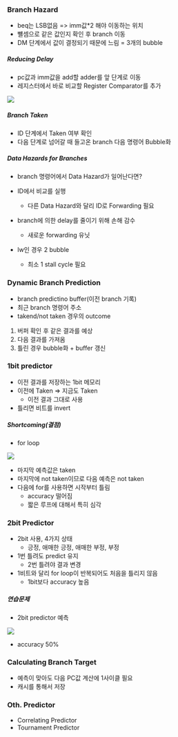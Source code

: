 ### Branch Hazard

- beq는 LSB없음 => imm값\*2 해야 이동하는 위치
- 뺼셈으로 같은 값인지 확인 후 branch 이동
- DM 단계에서 값이 결정되기 때문에 느림 = 3개의 bubble

##### Reducing Delay

- pc값과 imm값을 add할 adder를 앞 단계로 이동
- 레지스터에서 바로 비교할 Register Comparator를 추가

<img src="https://github.com/L-Hyun/L-Hyun.github.io/blob/main/assets/CS/17-1.png?raw=true" />

##### Branch Taken

- ID 단계에서 Taken 여부 확인
- 다음 단계로 넘어갈 때 들고온 branch 다음 명령어 Bubble화

##### Data Hazards for Branches

- branch 명령어에서 Data Hazard가 일어난다면?
- ID에서 비교를 실행
  - 다른 Data Hazard와 달리 ID로 Forwarding 필요
- branch에 의한 delay를 줄이기 위해 손해 감수

  - 새로운 forwarding 유닛

- lw인 경우 2 bubble
  - 최소 1 stall cycle 필요

### Dynamic Branch Prediction

- branch predictino buffer(이전 branch 기록)
- 최근 branch 명령어 주소
- takend/not taken 경우의 outcome

1. 버퍼 확인 후 같은 결과를 예상
2. 다음 결과를 가져옴
3. 틀린 경우 bubble화 + buffer 갱신

### 1bit predictor

- 이전 결과를 저장하는 1bit 메모리
- 이전에 Taken => 지금도 Taken
  - 이전 결과 그대로 사용
- 틀리면 비트를 invert

##### Shortcoming(결점)

- for loop

<img src="https://github.com/L-Hyun/L-Hyun.github.io/blob/main/assets/CS/17-2.png?raw=true" />

- 마지막 예측값은 taken
- 마지막에 not taken이므로 다음 예측은 not taken
- 다음에 for를 사용하면 시작부터 틀림
  - accuracy 떨어짐
  - 짧은 루프에 대해서 특히 심각

### 2bit Predictor

- 2bit 사용, 4가지 상태
  - 긍정, 애매한 긍정, 애매한 부정, 부정
- 1번 틀려도 predict 유지
  - 2번 틀려야 결과 변경
- 1비트와 달리 for loop이 반복되어도 처음을 틀리지 않음
  - 1bit보다 accuracy 높음

##### 연습문제

- 2bit predictor 예측

<img src="https://github.com/L-Hyun/L-Hyun.github.io/blob/main/assets/CS/17-3.png?raw=true" />

- accuracy 50%

### Calculating Branch Target

- 예측이 맞아도 다음 PC값 계산에 1사이클 필요
- 캐시를 통해서 저장

### Oth. Predictor

- Correlating Predictor
- Tournament Predictor
